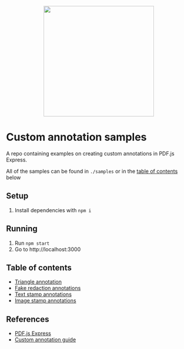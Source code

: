 <p align="center">
  <img width="300"  src="https://pdfjs.express/static/img/logo/PDFJS_EXPRESS/217x42px.svg">
</p>

# Custom annotation samples

A repo containing examples on creating custom annotations in PDF.js Express.

All of the samples can be found in `./samples` or in the [table of contents](#table-of-contents) below

## Setup

1) Install dependencies with `npm i`

## Running

1) Run `npm start`
2) Go to http://localhost:3000

## Table of contents

- [Triangle annotation](./samples/triangle-annotation)
- [Fake redaction annotations](./samples/fake-redaction-annotation)
- [Text stamp annotations](./samples/custom-text-stamp)
- [Image stamp annotations](./samples/custom-image-stamp)

## References

- [PDF.js Express](https://pdfjs.express)
- [Custom annotation guide](https://pdfjs.express/documentation/annotation/custom-annotations)